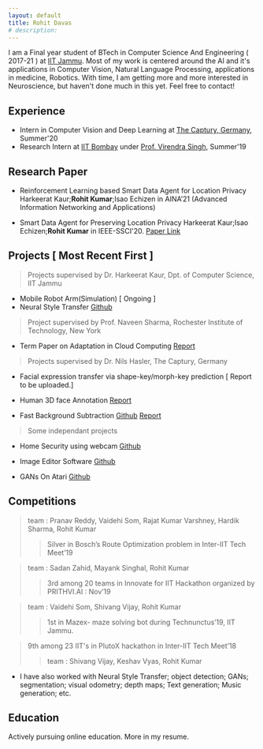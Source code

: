 ```yaml
---
layout: default
title: Rohit Davas 
# description: 
---
```

<!-- ## Introduction -->
I am a Final year student of BTech in Computer Science And Engineering ( 2017-21 ) at [IIT Jammu](https://iitjammu.ac.in/).
Most of my work is centered around the AI and it's applications in Computer Vision, Natural Language Processing, applications in medicine, Robotics. 
With time, I am getting more and more interested in Neuroscience, but haven't done much in this yet. Feel free to contact!

## Experience

- Intern in Computer Vision and Deep Learning at [The Captury, Germany](http://thecaptury.com/), Summer'20
- Research Intern at [IIT Bombay](http://www.iitb.ac.in/) under [Prof. Virendra Singh](https://www.ee.iitb.ac.in/~viren/), Summer'19 

## Research Paper

- Reinforcement Learning based Smart Data Agent for Location Privacy Harkeerat Kaur;**Rohit Kumar**;Isao Echizen
in AINA’21 (Advanced Information Networking and Applications)
  
- Smart Data Agent for Preserving Location Privacy Harkeerat Kaur;Isao Echizen;**Rohit Kumar** in IEEE-SSCI'20. [Paper Link](https://ieeexplore.ieee.org/document/9308396)

## Projects [ Most Recent First ]
> Projects supervised by Dr. Harkeerat Kaur, Dpt. of Computer Science, IIT Jammu
- Mobile Robot Arm(Simulation) [ Ongoing ]
- Neural Style Transfer [Github](https://github.com/rohitdavas/Neural-Style-Transfer)

> Project supervised by Prof. Naveen Sharma, Rochester Institute of Technology, New York
- Term Paper on Adaptation in Cloud Computing [Report](https://rohitdavas.github.io/projects/Adaptation-in-cloud-computing/Adaptation-in-cloud-computing.pdf)

> Projects supervised by Dr. Nils Hasler, The Captury, Germany
- Facial expression transfer via shape-key/morph-key prediction [ Report to be uploaded.] 

- Human 3D face Annotation [Report](https://rohitdavas.github.io/projects/Human-3D-face-annotation/Human-3D-face-annotation.pdf)
  
- Fast Background Subtraction [Github](https://rohitdavas.github.io/Fast-Background-Subtraction/)
  [Report](https://rohitdavas.github.io/projects/Fast-Background-Subtraction/Fast-Background-Subtraction.pdf)
  
> Some independant projects 
- Home Security using webcam [Github](https://github.com/rohitdavas/Home-Camera-Security/)

- Image Editor Software [Github](https://github.com/rohitdavas/ImageEditor/)

- GANs On Atari [Github](https://github.com/rohitdavas/GANs-On-Atari)

## Competitions
>  team : Pranav Reddy, Vaidehi Som, Rajat Kumar Varshney, Hardik Sharma, Rohit Kumar
>>Silver in Bosch’s Route Optimization problem in Inter-IIT Tech Meet’19
 
> team : Sadan Zahid, Mayank Singhal, Rohit Kumar
> > 3rd among 20 teams in Innovate for IIT Hackathon organized by PRITHVI.AI : Nov’19
  
>team : Vaidehi Som, Shivang Vijay, Rohit Kumar
>>1st in Mazex- maze solving bot during Technunctus’19, IIT Jammu.
  
  
> 9th among 23 IIT's in PlutoX hackathon in Inter-IIT Tech Meet’18
  >> team : Shivang Vijay, Keshav Vyas, Rohit Kumar
  
- I have also worked with Neural Style Transfer; object detection; GANs; segmentation; visual odometry; depth maps; Text generation; Music generation; etc.

## Education
Actively pursuing online education. More in my resume. 

